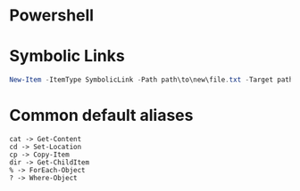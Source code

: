 # Powershell

# Symbolic Links

```powershell
New-Item -ItemType SymbolicLink -Path path\to\new\file.txt -Target path\to\already\existing\file.txt
```

# Common default aliases

```
cat -> Get-Content
cd -> Set-Location
cp -> Copy-Item
dir -> Get-ChildItem
% -> ForEach-Object
? -> Where-Object
```

